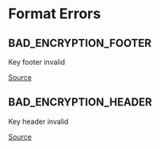# Format Errors

## BAD_ENCRYPTION_FOOTER

Key footer invalid

[Source](https://github.com/pustovitDmytro/cottus.git/blob/e46e3aaf83920d83050ed754433237e394738702/src/errors/format/BAD_ENCRYPTION_FOOTER.js#L6)

## BAD_ENCRYPTION_HEADER

Key header invalid

[Source](https://github.com/pustovitDmytro/cottus.git/blob/e46e3aaf83920d83050ed754433237e394738702/src/errors/format/BAD_ENCRYPTION_HEADER.js#L5)
